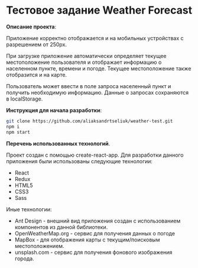 # Тестовое задание Weather Forecast

**Описание проекта**:

Приложение корректно отображается и на мобильных устройствах с разрешением от 250px.

При загрузке приложение автоматически определяет текущее местоположение пользователя и отображает информацию о населенном пункте, времени и погоде. Текущее местоположение также отобразится и на карте.

Пользователь может ввести в поле запроса населенный пункт и получить необходимую информацию. Данные о запросах сохраняются в localStorage.

**Инструкция для начала разработки**:

```sh
git clone https://github.com/aliaksandrtseliuk/weather-test.git
npm i
npm start
```

**Перечень использованных технологий**.

Проект создан с помощью create-react-app. Для разработки данного приложения были использованы следующие технологии:

- React
- Redux
- HTML5
- CSS3
- Sass

Иные технологии:

- Ant Design - внешний вид приложения создан с использованием компонентов из данной библиотеки.
- OpenWeatherMap.org - сервис для получения данных о погоде
- MapBox - для отображения карты с текущим/поисковым местоположением.
- unsplash.com - сервис для получения фонового изображения города.

